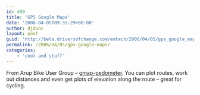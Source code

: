 ```yaml
---
id: 409
title: 'GPS Google Maps'
date: '2006-04-05T09:35:29+00:00'
author: djdunc
layout: post
guid: 'http://beta.driversofchange.com/emtech/2006/04/05/gps_google_maps/'
permalink: /2006/04/05/gps-google-maps/
categories:
    - 'cool and stuff'
---
```


From Arup Bike User Group – [gmap-pedometer](http://www.gmap-pedometer.com/). You can plot routes, work out distances and even get plots of elevation along the route – great for cycling.